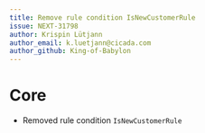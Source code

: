 ```yaml
---
title: Remove rule condition IsNewCustomerRule
issue: NEXT-31798
author: Krispin Lütjann
author_email: k.luetjann@cicada.com
author_github: King-of-Babylon
---
```

# Core
* Removed rule condition `IsNewCustomerRule`
